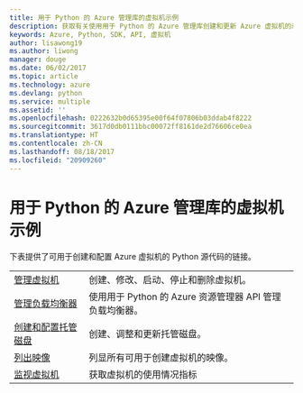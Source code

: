 ```yaml
---
title: 用于 Python 的 Azure 管理库的虚拟机示例
description: 获取有关使用用于 Python 的 Azure 管理库创建和更新 Azure 虚拟机的示例代码
keywords: Azure, Python, SDK, API, 虚拟机
author: lisawong19
ms.author: liwong
manager: douge
ms.date: 06/02/2017
ms.topic: article
ms.technology: azure
ms.devlang: python
ms.service: multiple
ms.assetid: ''
ms.openlocfilehash: 0222632b0d65395e00f64f07806b03ddab4f8222
ms.sourcegitcommit: 3617d0db0111bbc00072ff8161de2d76606ce0ea
ms.translationtype: HT
ms.contentlocale: zh-CN
ms.lasthandoff: 08/18/2017
ms.locfileid: "20909260"
---
```

# <a name="azure-management-libraries-for-python-samples-for-virtual-machines"></a>用于 Python 的 Azure 管理库的虚拟机示例

下表提供了可用于创建和配置 Azure 虚拟机的 Python 源代码的链接。

| || 
|---|---|
| [管理虚拟机][1] | 创建、修改、启动、停止和删除虚拟机。 |
| [管理负载均衡器][2] | 使用用于 Python 的 Azure 资源管理器 API 管理负载均衡器。 |
| [创建和配置托管磁盘][3] | 创建、调整和更新托管磁盘。|
| [列出映像][4] | 列显所有可用于创建虚拟机的映像。| 
| [监视虚拟机][5] |获取虚拟机的使用情况指标 | 

[1]: https://azure.microsoft.com/resources/samples/virtual-machines-python-manage/
[2]: https://azure.microsoft.com/resources/samples/network-python-manage-loadbalancer
[3]: python-sdk-azure-samples-managed-disks.md
[4]: python-sdk-azure-samples-list-images.md
[5]: python-sdk-azure-samples-monitor-vms.md
